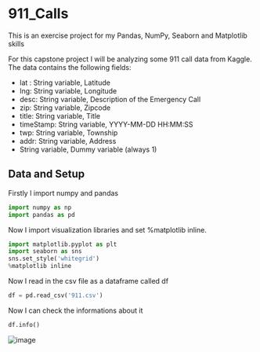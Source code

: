 # 911_Calls
This is an exercise project for my Pandas, NumPy, Seaborn and Matplotlib skills 

For this capstone project I will be analyzing some 911 call data from Kaggle. The data contains the following fields:
- lat : String variable, Latitude
- lng: String variable, Longitude
- desc: String variable, Description of the Emergency Call
- zip: String variable, Zipcode
- title: String variable, Title
- timeStamp: String variable, YYYY-MM-DD HH:MM:SS
- twp: String variable, Township
- addr: String variable, Address
- String variable, Dummy variable (always 1)
## Data and Setup
Firstly I import numpy and pandas
```python
import numpy as np
import pandas as pd
```
Now I import visualization libraries and set %matplotlib inline.
```python
import matplotlib.pyplot as plt
import seaborn as sns
sns.set_style('whitegrid')
%matplotlib inline
```
Now I  read in the csv file as a dataframe called df
```python
df = pd.read_csv('911.csv')
```
Now I can check the informations about it
```python
df.info()
```
![image](https://user-images.githubusercontent.com/66487971/87164397-6b28a280-c2d1-11ea-8306-6af45ea05a61.png)



